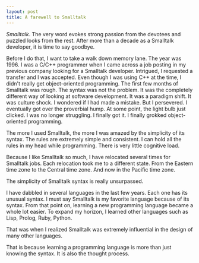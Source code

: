 ```yaml
---
layout: post
title: A farewell to Smalltalk
---
```


*Smalltalk*. The very word evokes strong passion from the devotees and puzzled looks from the rest.
After more than a decade as a Smalltalk developer, it is time to say goodbye.

Before I do that, I want to take a walk down memory lane.
The year was 1996. I was a C/C++ programmer when I came across a job posting in my previous company looking
for a Smalltalk developer. Intrigued, I requested a transfer and I was accepted.
Even though I was using C++ at the time, I didn't really get object-oriented programming.
The first few months of Smalltalk was rough. The syntax was not the problem.
It was the completely different way of looking at software development.
It was a paradigm shift. It was culture shock. I wondered if I had made a mistake.
But I persevered. I eventually got over the proverbial hump.
At some point, the light bulb just clicked. I was no longer struggling.
I finally got it. I finally grokked object-oriented programming.

The more I used Smalltalk, the more I was amazed by the simplicity of
its syntax.
The rules are extremely simple and consistent. I can hold all the rules
in my head while programming. There is very little cognitive load.

Because I like Smalltalk so much, I have relocated several times
for Smalltalk jobs. Each relocation took me to a different state.
From the Eastern time zone to the Central time zone.
And now in the Pacific time zone.

The simplicity of Smalltalk syntax is really unsurpassed.

I have dabbled in several languages in the last few years.
Each one has its unusual syntax.
I must say Smalltalk is my favorite language because of its syntax.
From that point on, learning a new programming language became a whole lot easier.
To expand my horizon, I learned other languages such as Lisp, Prolog, Ruby, Python.

That was when I realized Smalltalk was extremely influential in the design of
many other languages.

That is because learning a programming language is more than just knowing
the syntax. It is also the thought process.
